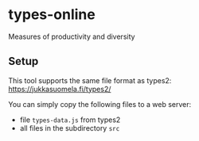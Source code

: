 # types-online

Measures of productivity and diversity

## Setup

This tool supports the same file format as types2:
https://jukkasuomela.fi/types2/

You can simply copy the following files to a web server:

- file `types-data.js` from types2
- all files in the subdirectory `src`

